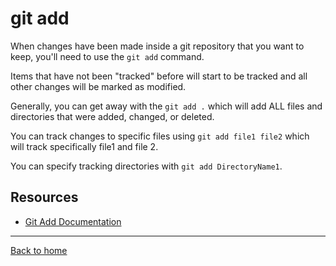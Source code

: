 # git add

When changes have been made inside a git repository that you want to keep, you'll need to use the `git add` command.

Items that have not been "tracked" before will start to be tracked and all other changes will be marked as modified.

Generally, you can get away with the `git add .` which will add ALL files and directories that were added, changed, or deleted.

You can track changes to specific files using `git add file1 file2` which will track specifically file1 and file 2.

You can specify tracking directories with `git add DirectoryName1`.

## Resources

- [Git Add Documentation](https://git-scm.com/docs/git-add)

---

[Back to home](../Readme.md)